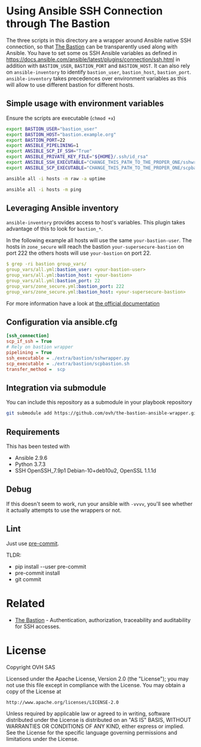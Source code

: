 # Using Ansible SSH Connection through The Bastion

The three scripts in this directory are a wrapper around Ansible native SSH
connection, so that [The Bastion](https://github.com/ovh/the-bastion/) can be transparently used along with Ansible.
You have to set some os SSH Ansible variables as defined in
https://docs.ansible.com/ansible/latest/plugins/connection/ssh.html in addition
with `BASTION_USER`, `BASTION_PORT` and `BASTION_HOST`. It can also rely on
`ansible-inventory` to identify `bastion_user`, `bastion_host`, `bastion_port`.
`ansible-inventory` takes precedences over environment variables as this will
allow to use different bastion for different hosts.

## Simple usage with environment variables

Ensure the scripts are executable (`chmod +x`)

```bash
export BASTION_USER="bastion_user"
export BASTION_HOST="bastion.example.org"
export BASTION_PORT=22
export ANSIBLE_PIPELINING=1
export ANSIBLE_SCP_IF_SSH="True"
export ANSIBLE_PRIVATE_KEY_FILE="${HOME}/.ssh/id_rsa"
export ANSIBLE_SSH_EXECUTABLE="CHANGE_THIS_PATH_TO_THE_PROPER_ONE/sshwrapper.py"
export ANSIBLE_SCP_EXECUTABLE="CHANGE_THIS_PATH_TO_THE_PROPER_ONE/scpbastion.sh"

ansible all -i hosts -m raw -a uptime

ansible all -i hosts -m ping
```

## Leveraging Ansible inventory

`ansible-inventory` provides access to host's variables. This plugin takes
advantage of this to look for `bastion_*`.

In the following example all hosts will use the same `your-bastion-user`. The hosts
in `zone_secure` will reach the bastion `your-supersecure-bastion` on port 222
the others hosts will use  `your-bastion` on port 22.

```yaml
$ grep -ri bastion group_vars/
group_vars/all.yml:bastion_user: <your-bastion-user>
group_vars/all.yml:bastion_host: <your-bastion>
group_vars/all.yml:bastion_port: 22
group_vars/zone_secure.yml:bastion_port: 222
group_vars/zone_secure.yml:bastion_host: <your-supersecure-bastion>
```

For more information have a look at [the official documentation](https://docs.ansible.com/ansible/latest/network/getting_started/first_inventory.html)

## Configuration via ansible.cfg

```ini
[ssh_connection]
scp_if_ssh = True
# Rely on bastion wrapper
pipelining = True
ssh_executable = ./extra/bastion/sshwrapper.py
scp_executable = ./extra/bastion/scpbastion.sh
transfer_method =  scp
```

## Integration via submodule

You can include this repository as a submodule in your playbook repository

```bash
git submodule add https://github.com/ovh/the-bastion-ansible-wrapper.git extra/bastion
```

## Requirements

This has been tested with

* Ansible 2.9.6
* Python 3.7.3
* SSH OpenSSH_7.9p1 Debian-10+deb10u2, OpenSSL 1.1.1d

## Debug

If this doesn't seem to work, run your ansible with `-vvvv`, you'll see whether it actually attempts to use the wrappers or not.

## Lint

Just use [pre-commit](https://pre-commit.com/).

TLDR:
* pip install --user pre-commit
* pre-commit install
* git commit

# Related

- [The Bastion](https://github.com/ovh/the-bastion) - Authentication, authorization, traceability and auditability for SSH accesses.

# License

Copyright OVH SAS

Licensed under the Apache License, Version 2.0 (the "License");
you may not use this file except in compliance with the License.
You may obtain a copy of the License at

    http://www.apache.org/licenses/LICENSE-2.0

Unless required by applicable law or agreed to in writing, software
distributed under the License is distributed on an "AS IS" BASIS,
WITHOUT WARRANTIES OR CONDITIONS OF ANY KIND, either express or implied.
See the License for the specific language governing permissions and
limitations under the License.
